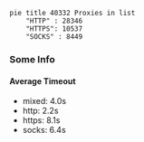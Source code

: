 
```mermaid
pie title 40332 Proxies in list
    "HTTP" : 28346
    "HTTPS": 10537
    "SOCKS" : 8449
```

### Some Info
#### Average Timeout

- mixed: 4.0s
- http: 2.2s
- https: 8.1s
- socks: 6.4s